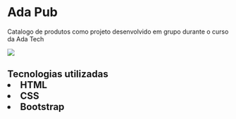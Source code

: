 <h1>Ada Pub</h1>


<p>Catalogo de produtos como projeto desenvolvido em grupo durante o curso da Ada Tech</p>

<img src="https://i.imgur.com/EwqMioy.png">

<h2>Tecnologias utilizadas
<li>HTML
<li>CSS
<li>Bootstrap
